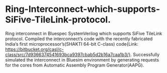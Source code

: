 # Ring-Interconnect-which-supports-SiFive-TileLink-protocol.
Ring interconnect in Bluespec SystemVerilog which supports SiFive TileLink protocol. Compiled the interconnect’s code with the recently fabricated India’s first microprocessor’s(SHAKTI 64-bit C-class) code{Link: https://bitbucket.org/casl/c-class/src/7d9366374541693bca9397cbab5d2b16a7caa1b3/}. Successfully simulated the interconnect in Bluesim environment by generating requests for the cores from Automatic Assembly Program Generator(AAPG).
